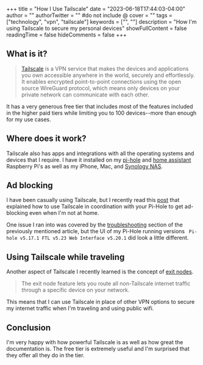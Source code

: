 +++
title = "How I Use Tailscale"
date = "2023-06-18T17:44:03-04:00"
author = ""
authorTwitter = "" #do not include @
cover = ""
tags = ["technology", "vpn", "tailscale"]
keywords = ["", ""]
description = "How I'm using Tailscale to secure my personal devices"
showFullContent = false
readingTime = false
hideComments = false
+++

## What is it?
> [Tailscale](https://tailscale.com/kb/1151/what-is-tailscale/#the-benefits) is a VPN service that makes the devices and applications you own accessible anywhere in the world, securely and effortlessly. It enables encrypted point-to-point connections using the open source WireGuard protocol, which means only devices on your private network can communicate with each other.

It has a very generous free tier that includes most of the features included in the higher paid tiers while limiting you to 100 devices--more than enough for my use cases.

## Where does it work?
Tailscale also has apps and integrations with all the operating systems and devices that I require. I have it installed on my [pi-hole](https://pi-hole.net/) and [home assistant](https://www.home-assistant.io/) Raspberry Pi's as well as my iPhone, Mac, and [Synology NAS](https://www.synology.com/en-us).

## Ad blocking
I have been casually using Tailscale, but I recently read this [post](https://tailscale.com/kb/1114/pi-hole/) that explained how to use Tailscale in coordination with your Pi-Hole to get ad-blocking even when I'm not at home.

One issue I ran into was covered by the [troubleshooting](https://tailscale.com/kb/1114/pi-hole/#troubleshooting) section of the previously mentioned article, but the UI of my Pi-Hole running versions `
Pi-hole v5.17.1 FTL v5.23 Web Interface v5.20.1` did look a little different.

## Using Tailscale while traveling
Another aspect of Tailscale I recently learned is the concept of [exit nodes](https://tailscale.com/kb/1103/exit-nodes/).
> The exit node feature lets you route all non-Tailscale internet traffic through a specific device on your network.

This means that I can use Tailscale in place of other VPN options to secure my internet traffic when I'm traveling and using public wifi.

## Conclusion
I'm very happy with how powerful Tailscale is as well as how great the documentation is. The free tier is extremely useful and I'm surprised that they offer all they do in the tier. 
